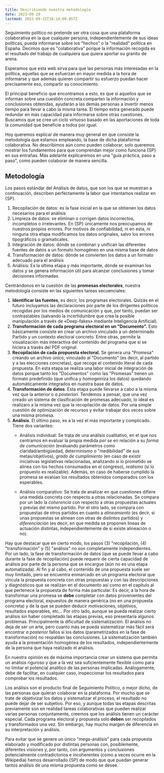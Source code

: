 ```yaml
---
title: Describiendo nuestra metodología
date: 2023-09-20
lastmod: 2023-09-15T18:14:09.857Z
---
```


Seguimiento político no pretende ser otra cosa que una plataforma colaborativa en la que cualquier persona, independientemente de sus ideas políticas, pueda informarse sobre los "hechos" o la "realidad" política en España. Decimos que es "colaborativa" porque la información recogida es el resultado del trabajo de cualquiera que quiera aportar su granito de arena. 

Esperamos que esta web sirva para que las personas más interesadas en la política, aquellas que se esfuerzan en mayor medida a la hora de informarse y que además quieren compartir su esfuerzo puedan hacer precisamente eso, compartir su conocimiento.

El principal beneficio que encontramos a esto, es que si aquellos que se informan sobre una cuestión concreta comparten la información y conclusiones obtenidas, ayudarán a las demás personas a invertir menos tiempo para llevar a cabo la misma tarea. El tiempo extra generado puede redundar en más capacidad para informarse sobre otras cuestiones. Buscamos que se cree un ciclo virtuoso basado en las aportaciones de toda la comunidad que beneficie a todos por igual.

Hoy queremos explicar de manera muy general en que consiste la metodología que estamos empleando, la base de dicha plataforma colaborativa. No describimos aún como  pueden colaborar, solo queremos mostrar los fundamentos para que comprendan mejor como funciona {SP} en sus entrañas. Más adelante explicaremos en una "guía práctica, paso a paso", como pueden colaborar de manera sencilla.

## Metodología
Los pasos estándar del Análisis de datos, que son los que se muestran a continuación, describen perfectamente la labor que intentamos realizar en {SP}.
1. Recopilación de datos: es la fase inicial en la que se obtienen los datos necesarios para el análisis
1. Limpieza de datos: se eliminan o corrigen datos incorrectos, incompletos o irrelevantes. En {SP} únicamente nos preocupamos de nuestros propios errores. Por motivos de confiabilidad, ni en esta, ni ninguna otra etapa modificamos los datos originales, salvo los errores tipográficos o gramaticales.
1. Integración de datos: dónde se combinan y unifican las diferentes fuentes de datos a un formato homogéneo en una misma base de datos
1. Transformación de datos: dónde se convierten los datos a un formato adecuado para el análisis
1. Análisis: Es la última etapa y más importante, dónde se examinan los datos y se genera información útil para alcanzar conclusiones y tomar decisiones informadas.

Centrándonos en la cuestión de las __promesas electorales__, nuestra metodología consiste en las siguientes tareas secuenciales:
1. **Identificar las fuentes**, es decir, los programas electorales. Quizás en el futuro incluyamos las declaraciones por parte de los dirigentes políticos recogidas por los medios de comunicación y que, por tanto, puedan ser contrastables (salvando la incertidumbre que crea la posible manipulación a través de «Deep-fakes» mediante Inteligencia Artificial).
1. **Transformación de cada programa electoral en un "Documento".** Esto básicamente consiste en crear un archivo vinculado a un determinado Partido y un contexto electoral concreto. Entre otras, permite la visualización más interactiva del contenido del programa que si se hiciera a través del PDF original.
1. **Recopilación de cada propuesta electoral.** Se genera una "Promesa" creando un archivo único, vinculado al "Documento" (es decir, al partido y a las elecciones concretas), que recoge el contenido literal de cada propuesta. En esta etapa se realiza una labor inicial de integración de datos porque tanto los "Documentos" como las "Promesas" tienen un formato predefinido (que unifica y homogeiniza los datos) quedando automáticamente integrados en nuestra base de datos.
1. **Transformación de datos**. Esta etapa puede llevarse a cabo a la misma vez que la anterior o *a posteriori*. Tendemos a pensar, que una vez creado un sistema de clasificación de promesas adecuado, lo ideal es realizaro a la misma vez que la recopilación de datos. Por una simple cuestión de optimización de recursos y evitar trabajar dos veces sobre una misma promesa.
1. **Análisis**. El último paso, es a la vez el más importante y complicado. Tiene dos variantes:
    - Análisis individual: Se trata de una análisis cualitativo, en el que nos centramos en evaluar la propia medida *per se* en relación a su *forma de comunicación* (evaluando parámetros como claridad/ambigüedad, determinismo o "medibilidad" de sus metas/objetivos), *grado de cumplimiento* (en caso de existir iniciativas legislativas relacionadas, analizando si lo prometido se alinea con los hechos consumados en el congreso), *realismo* (si lo propuesto es realizable). Además, en caso de haberse cumplido la promesa se evalúan los resultados obtenidos comparados con los esperables.

    - Análisis comparativo: Se trata de analizar en que cuestiones difiere una medida concreta con respecto a otras relacionadas. Se compara por un lado la *coherencia* con respecto a otras propuestas actuales y previas del mismo partido. Por el otro lado, se compara con propuestas de otros partidos en cuanto a *alineamiento* (es decir, si unas propuestas se alinean con otras de distintos partidos) y *diferenciación* (es decir, en que medida se proponen lineas de actuación distintas, independientemente de si existe alineación o no).

Hay que destacar que en cierto modo, los pasos (3) "recopilación, (4) "transformación" y (5) "análisis" no son completamente independientes. Por un lado, la fase de transformación de datos (que se puede llevar a cabo durante la fase de recopilación) puede requerir de cierta capacidad de análisis por parte de la persona que se encargue (aún no es una etapa automatizada). Al fin y al cabo, el contenido de una propuesta suele ser muy limitado, pero se encuentra enmarcado en un programa electoral que vincula la propuesta concreta con otras propuestas y con las descripciones y diagnósticos que se realizan en el documento  así como en el capítulo al que pertenece la propuesta de forma más particular. Es decir, a la hora de transformar una promesa se **debe** completar con datos provenientes del programa electoral, expuestos de manera genérica (no en una propuesta concreta) y de la que se pueden deducir motivaciones, objetivos, resultados esperables, etc... Por otro lado, aunque se pueda realizar cierto análisis sin haber completado las etapas previas, eso presentaría algunos problemas. Principalmente la dificultad de sistematización. El análisis no deja de ser un arte, pero cuanto más se pueda sistematizar más fácil será encontrar *a posterior* fallos si los datos (parametrizados en la fase de transformación) no respaldan las conclusiones. La sistematización también ayuda a la presentación homogénea de los resultados, independientemente de la persona que haya realizado el análisis.

En nuestra opinión es de máxima importancia crear un sistema que permita un análisis riguroso y que a la vez sea suficientemente flexible como para no limitar el potencial analítico de las personas implicadas. Análogamente, debe de facilitar, en cualquier caso, inspeccionar los resultados para comprobar los resultados.

Los análisis son el producto final de Seguimiento Político, o mejor dicho, de las personas que quieran colaborar en la plataforma. Por mucho que se trate de objetivizar los datos y sistematizar el proceso, el resultado no puede dejar de ser subjetivo. Por eso, y aunque todas las etapas descritas previamente son en realidad tareas colaborativas que pueden realizar varias personas conjuntamente, creemos que los análisis tienen un carácter especial. Cada programa electoral y propuesta solo **deben** ser recopilados y transformados una vez. Sin embargo, hay mucho margen de diferencia en su interpretación y análisis. 

Para evitar que se genere un único "mega-análisis" para cada propuesta elaborado y modificado por distintas personas con, posiblemente, diferentes visiones y, por tanto, con argumentos y conclusiones potencialmente contradictorios e incoherentes (como a veces ocurre en la Wikipedia) hemos desarrollado {SP} de modo que que puedan generar tantos análisis de una misma propuesta como se desee. 